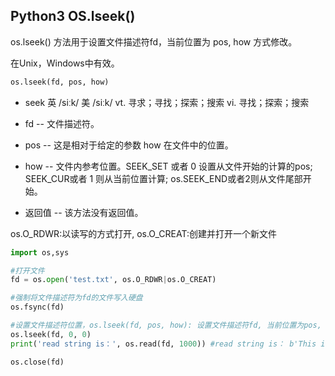## Python3 OS.lseek()

os.lseek() 方法用于设置文件描述符fd，当前位置为 pos, how 方式修改。

在Unix，Windows中有效。

```python
os.lseek(fd, pos, how)
```

* seek 英 /siːk/  美 /siːk/ vt. 寻求；寻找；探索；搜索 vi. 寻找；探索；搜索

* fd -- 文件描述符。
* pos -- 这是相对于给定的参数 how 在文件中的位置。
* how -- 文件内参考位置。SEEK_SET 或者 0 设置从文件开始的计算的pos; SEEK_CUR或者 1 则从当前位置计算; os.SEEK_END或者2则从文件尾部开始。
* 返回值 -- 该方法没有返回值。

os.O_RDWR:以读写的方式打开, os.O_CREAT:创建并打开一个新文件

```python
import os,sys

#打开文件
fd = os.open('test.txt', os.O_RDWR|os.O_CREAT)

#强制将文件描述符为fd的文件写入硬盘
os.fsync(fd)

#设置文件描述符位置，os.lseek(fd, pos, how): 设置文件描述符fd, 当前位置为pos, how方式修改: SEEK_SET 或者 0 设置从文件开始的计算的pos; SEEK_CUR或者 1 则从当前位置计算; os.SEEK_END或者2则从文件尾部开始. 在unix，Windows中有效
os.lseek(fd, 0, 0)
print('read string is：', os.read(fd, 1000)) #read string is： b'This is runoob.com siteoob\nrunoob\nrunoob\nrunoob\nrunoob\n'

os.close(fd)
```
